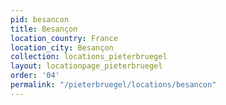 ```yaml
---
pid: besancon
title: Besançon
location_country: France
location_city: Besançon
collection: locations_pieterbruegel
layout: locationpage_pieterbruegel
order: '04'
permalink: "/pieterbruegel/locations/besancon"
---
```

